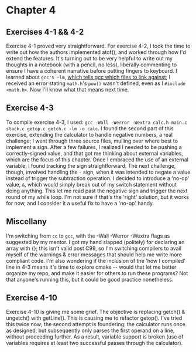# Chapter 4
## Exercises 4-1 && 4-2
Exercise 4-1 proved very straightforward. For exercise 4-2, I took the time to write out how the authors implemented atof(), and worked through how I'd extend the features. It's turning out to be very helpful to write out my thoughts in a notebook (with a pencil, no less), liberally commenting to ensure I have a coherent narrative before putting fingers to keyboard. I learned about `gcc's -lm`, [which tells gcc which files to link against](https://stackoverflow.com/a/8671386/11639518); I received an error stating `math.h`'s `pow()` wasn't defined, even as I `#include <math.h>`. Now I'll know what that means next time.

## Exercise 4-3
To compile exercise 4-3, I used: `gcc -Wall -Werror -Wextra calc.h main.c stack.c getop.c getch.c -lm -o calc`. I found the second part of this exercise, extending the calculator to handle negative numbers, a real challenge; I went through three source files, mulling over where best to implement a sign. After a few failures, I realized I needed to be pushing a correctly-signed value, and that got me thinking about external variables, which are the focus of this chapter. Once I embraced the use of an external variable, I found tracking the sign straightforward. The next challenge, though, involved handling the `-` sign, when it was intended to negate a value instead of trigger the subtraction operation. I decided to introduce a 'no-op' value, `&`, which would simply break out of my switch statement without doing anything. This let me read past the negative sign and trigger the next round of my while loop. I'm not sure if that's the 'right' solution, but it works for now, and I consider it a useful fix to have a 'no-op' handy.

## Miscellany
I'm switching from `cc` to `gcc`, with the -Wall -Werror -Wextra flags as suggested by my mentor. I got my hand slapped (politely) for declaring an array with {}; this isn't valid post C99, so I'm switching compilers to avail myself of the warnings & error messages that should help me write more compliant code.
I'm also wondering if the inclusion of the 'how I compiled' line in 4-3 means it's time to explore cmake -- would that let me better organize my repo, and make it easier for others to run these programs? Not that anyone's running this, but it could be good practice nonetheless.

## Exercise 4-10
Exercise 4-10 is giving me some grief. The objective is replacing getch() & ungetch() with getLine(). This is causing me to refactor getop(). I've tried this twice now; the second attempt is foundering: the calculator runs once as designed, but subsequently only parses the first operand on a line, without proceeding further. As a result, variable support is broken (use of variables requires at least two successful passes through the calculator).
